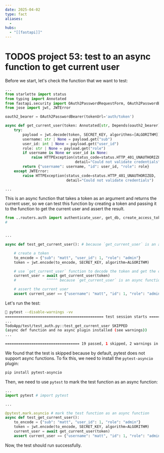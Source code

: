 ```yaml
---
date: 2025-04-02
type: fact
aliases:
  -
hubs:
  - "[[fastapi]]"
---
```


# TODOS project 53: test to an async function to get current user

Before we start, let's check the function that we want to test:

```py
...
from starlette import status
from typing import Annotated
from fastapi.security import OAuth2PasswordRequestForm, OAuth2PasswordBearer
from jose import jwt, JWTError

oauth2_bearer = OAuth2PasswordBearer(tokenUrl='auth/token')

async def get_current_user(token: Annotated[str, Depends(oauth2_bearer)]):
    try:
        payload = jwt.decode(token, SECRET_KEY, algorithms=[ALGORITHM])
        username: str | None = payload.get("sub")
        user_id: int | None = payload.get("user_id")
        role: str | None = payload.get("role")
        if username is None or user_id is None:
            raise HTTPException(status_code=status.HTTP_401_UNAUTHORIZED,
                                detail="Could not validate credentials")
        return {"username": username, "id": user_id, "role": role}
    except JWTError:
        raise HTTPException(status_code=status.HTTP_401_UNAUTHORIZED,
                            detail="Could not validate credentials")

...

```

This is an async function that takes a token as an argument and returns the current user, so we can test this function by creating a token and passing it to the function to get the current user and assert the result.

```py
from ..routers.auth import authenticate_user, get_db, create_access_token, SECRET_KEY, ALGORITHM, get_current_user
#                                                                                                 ^^^^^^^^^^^^^^^^ import the function to test


...

async def test_get_current_user(): # because `get_current_user` is an async function, so the test function should be async too

    # create a token
    to_encode = {"sub": "matt", "user_id": 1, "role": "admin"}
    token = jwt.encode(to_encode, SECRET_KEY, algorithm=ALGORITHM)

    # use `get_current_user` function to decode the token and get the current user
    current_user = await get_current_user(token)
    #              ^^^^^ because `get_current_user` is an async function, so we should use `await`

    # assert the current user
    assert current_user == {"username": "matt", "id": 1, "role": "admin"}

```

Let's run the test:

```sh
 pytest --disable-warnings -vv
============================================= test session starts ==============================================
...
TodoApp/test/test_auth.py::test_get_current_user SKIPPED
(async def function and no async plugin installed (see warnings))                                         [ 30%]
...

================================== 19 passed, 1 skipped, 2 warnings in 2.67s ===================================
```

We found that the test is skipped because by default, pytest does not support async functions. To fix this, we need to install the `pytest-asyncio` plugin:

```sh
pip install pytest-asyncio
```

Then, we need to use `pytest` to mark the test function as an async function:

```py
...
import pytest # import pytest

...

@pytest.mark.asyncio # mark the test function as an async function
async def test_get_current_user():
    to_encode = {"sub": "matt", "user_id": 1, "role": "admin"}
    token = jwt.encode(to_encode, SECRET_KEY, algorithm=ALGORITHM)
    current_user = await get_current_user(token)
    assert current_user == {"username": "matt", "id": 1, "role": "admin"}

```

Now, the test should run successfully.



